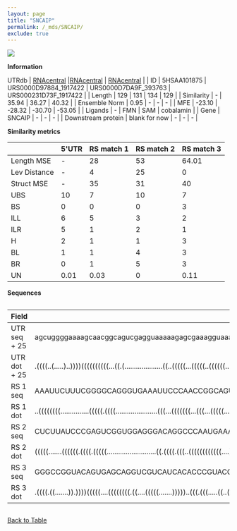 ```yaml
---
layout: page
title: "SNCAIP"
permalink: /_mds/SNCAIP/
exclude: true
---
```




![](../../alns_9.28.22/aln_5HSAA101875_0.992.png?raw=true)


**Information**
<div style="overflow-x:auto;" markdown="block>
| | 5'UTR       | RS match 1   | RS match 2  | RS match 3 |
| ---- | ----------- | ----------- | ----------- | ----------- |
| Link | <a href="http://utrdb.ba.itb.cnr.it/getutr/5HSAA101875/1" target="_blank" rel="noopener noreferrer">UTRdb</a>   | <a href="https://rnacentral.org/rna/URS0000D97884/1917422" target="_blank" rel="noopener noreferrer">RNAcentral</a>     |<a href="https://rnacentral.org/rna/URS0000D7DA9F/393763" target="_blank" rel="noopener noreferrer">RNAcentral</a>  | <a href="https://rnacentral.org/rna/URS000231D73F/1917422" target="_blank" rel="noopener noreferrer">RNAcentral</a>   |
| ID | 5HSAA101875     | URS0000D97884_1917422     | URS0000D7DA9F_393763     | URS000231D73F_1917422     |
| Length | 129     |  131    | 134   |  129    |
| Similarity | - | 35.94 | 36.27 | 40.32 |
| Ensemble Norm | 0.95 | - | - | - |
| MFE | -23.10 | -28.32 | -30.70 | -53.05 |
| Ligands | - | FMN | SAM | cobalamin |
| Gene | SNCAIP | - | - | - |
| Downstream protein | blank for now    |    -    | -  | - |
</div>

**Similarity metrics**

| | 5'UTR       | RS match 1   | RS match 2  | RS match 3 |
| ---- | ----------- | ----------- | ----------- | ----------- |
| Length MSE | - | 28 | 53 | 64.01 |
| Lev Distance | - | 4 | 25 | 0 |
| Struct MSE | - | 35 | 31 | 40 |
| UBS| 10 | 7 | 10 | 7 |
| BS | 0 | 0 | 0 | 3 |
| ILL | 6 | 5 | 3 | 2 |
| ILR | 5 | 1 | 2 | 1 |
| H | 2 | 1 | 1 | 3 |
| BL | 1 | 1 | 4 | 3 |
| BR | 0 | 1 | 5 | 3 |
| UN | 0.01 | 0.03 | 0 | 0.11 |

**Sequences**


<div style="overflow-x:auto;">

<table>
<colgroup>
<col width="30%" />
<col width="70%" />
</colgroup>
<thead>
<tr class="header">
<th>Field</th>
<th>Description</th>
</tr>
</thead>
<tbody>
<tr>
<td markdown="span">UTR seq + 25 </td>
<td markdown="span"> agcuggggaaaagcaacggcagucgagguaaaaagagcgaaagguaaagaaagagcaggaauuuauaaguauuugaccguacucaaaaugugcaaggaagaauaATGGAAGCCCCTGAATACCTTGATT </td>
</tr>
<tr>
<td markdown="span">UTR dot + 25  </td>
<td markdown="span"> .((((..(.....)..))))((((((((((...((.(....................((..(((((...(((((..((((((.......))))..))..))))))))))..)))))...))))))))))
</td>
</tr>


<tr>
<td markdown="span">RS 1 seq </td>
<td markdown="span"> AAAUUCUUUCGGGGCAGGGUGAAAUUCCCAACCGGCAGUGAUAUGAGCCUGCGACCUGCUAACAAUUGUUAGUGGCUGAUCUAGUGAAAUUCUAGAGCCGACAGUUAAAGUCUGGAUGGGAGAAAGAAUAA
</td>
</tr>


<tr>
<td markdown="span">RS 1 dot </td>
<td markdown="span"> ..((((((((...............(((((.((((......................(((...(((((((...(((...(((((.......)))))))))))))))..))))))).)))))))))))))..
</td>
</tr>


<tr>
<td markdown="span">RS 2 seq </td>
<td markdown="span"> CUCUUAUCCCGAGUCGGUGGAGGGACAGGCCCAAUGAAACCCGGCAACCAACACUUCGUGUAAGUUUAUAUCUUCACGUUACAUAACAGUGAAAAGGUGCUAACCUGCAAGACUUGUGUCUUGAUCGAUAAGAG
</td>
</tr>


<tr>
<td markdown="span">RS 2 dot </td>
<td markdown="span"> (((((.......((((((.((((.(((((..........................((.((((.(((..((((((((((((....))).))))..)))))..))).)))).))))))).)))).)))))))))))
</td>
</tr>


<tr>
<td markdown="span">RS 3 seq </td>
<td markdown="span"> GGGCCGGUACAGUGAGCAGGUCGUCAUCACACCCGUACGCGGAGAAGCCGGUGCAAUUCCGGCGCUGACCCGCAACCGUGAGCCACCCGCAGGGGUGGCGAGCCGGAUCGCCUCGUGCGGGACGUGACC
</td>
</tr>


<tr>
<td markdown="span">RS 3 dot </td>
<td markdown="span"> .((((.((.......)).))))(((((....((((((((.((....(((((.......)))))..(((.(((.....((..(((((((....)))))))..))))).))))).))))))))..))))).
</td>
</tr>

</tbody>
</table>


</div>


[Back to Table](../../display)
